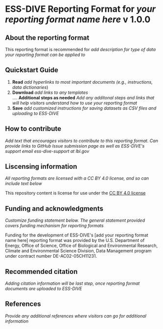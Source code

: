 # ESS-DIVE Reporting Format for *your reporting format name here* v 1.0.0

## About the reporting format
This reporting format is recommended for *add description for type of data your reporting format can be applied to*

## Quickstart Guide
  1. **Read** *add hyperlinks to most important documents (e.g., instructions, data dictionaries*)
  2. **Download** *add links to any templates*  
  .... **Additional steps as needed** *Add any additonal steps and links that will help visitors understand how to use your reporting format*
  4. **Save** *add customized instructions for saving datasets as CSV files and uploading to ESS-DIVE*
    
## How to contribute

*Add text that encourages visitors to contribute to this reporting format. Can provide links to GitHub Issue submission page as well as ESS-DIVE's support email ess-dive-support *at* lbl.gov*  

## Liscensing information
*All reporting formats are licensed with a CC BY 4.0 license, and so can include text below*

This repository content is license for use under the [CC BY 4.0 license](https://creativecommons.org/licenses/by/4.0/)

## Funding and acknowledgments

*Customize funding statement below. The general statement provided covers funding mechanism for reporting formats*  

Funding for the development of ESS-DIVE's [add your reporting format name here] reporting format was provided by the U.S. Department of Energy, Office of Science, Office of Biological and Environmental Research, Climate and Environmental Science Division, Data Management program under contract number DE-AC02-05CH11231.

## Recommended citation
*Adding citation information will be last step, once reporting format documents are uploaded to ESS-DIVE*

## References

*Provide any additional references where visitors can go for additional information*
